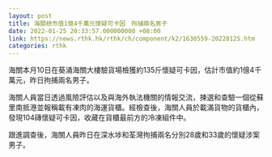 ```yaml
---
layout: post
title: 海關檢市值1億4千萬元懷疑可卡因　拘捕兩名男子
date: 2022-01-25 20:33:57.000000000 +08:00
link: https://news.rthk.hk/rthk/ch/component/k2/1630559-20220125.htm
categories: rthk
---
```


海關本月10日在葵涌海關大樓驗貨場檢獲約135斤懷疑可卡因，估計市值約1億4千萬元，昨日拘捕兩名男子。

海關人員當日透過風險評估以及與海外執法機關的情報交流，揀選和查驗一個從蘇里南抵港並報稱載有凍肉的海運貨櫃。經檢查後，海關人員於載滿貨物的貨櫃內，發現104磚懷疑可卡因，收藏在貨櫃最前方的冷凍組件中。

跟進調查後，海關人員昨日在深水埗和荃灣拘捕兩名分別28歲和33歲的懷疑涉案男子。
